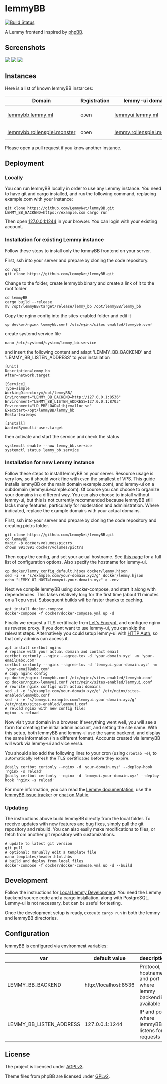 # lemmyBB

[![Build Status](https://cloud.drone.io/api/badges/LemmyNet/activitypub-federation-rust/status.svg)](https://cloud.drone.io/Nutomic/lemmyBB)

A Lemmy frontend inspired by [phpBB](https://www.phpbb.com/).

## Screenshots

![](./screenshots/lemmybb_1.png)
![](./screenshots/lemmybb_2.png)
![](./screenshots/lemmybb_3.png)

## Instances

Here is a list of known lemmyBB instances:

| Domain                                                             | Registration | lemmy-ui domain                                                | Notes                   |
| ------------------------------------------------------------------ | ------------ | -------------------------------------------------------------- | ----------------------- |
| [lemmybb.lemmy.ml](https://lemmybb.lemmy.ml/)                      | open         | [lemmyui.lemmy.ml](https://lemmyui.lemmy.ml/)                  | developer test instance |
| [lemmybb.rollenspiel.monster](https://lemmybb.rollenspiel.monster) | open         | [lemmy.rollenspiel.monster](https://lemmy.rollenspiel.monster) | topic role play         |

Please open a pull request if you know another instance.

## Deployment

### Locally

You can run lemmyBB locally in order to use any Lemmy instance. You need to have git and cargo installed, and run the following command, replacing example.com with your instance:

```
git clone https://github.com/LemmyNet/lemmyBB.git
LEMMY_BB_BACKEND=https://example.com cargo run
```

Then open [127.0.0.1:1244](http://127.0.0.1:1244) in your browser. You can login with your existing account.

### Installation for existing Lemmy instance

Follow these steps to install only the lemmyBB frontend on your server.

First, ssh into your server and prepare by cloning the code repository.

```
cd /opt
git clone https://github.com/LemmyNet/lemmyBB.git
```

Change to the folder, create lemmybb binary and create a link of it to the root folder

```
cd lemmyBB
cargo build --release
mv /opt/lemmyBB/target/release/lemmy_bb /opt/lemmyBB/lemmy_bb
```

Copy the nginx config into the sites-enabled folder and edit it

```
cp docker/nginx-lemmybb.conf /etc/nginx/sites-enabled/lemmybb.conf
```

create systemd service file

```
nano /etc/systemd/system/lemmy_bb.service
```

and insert the following content and adapt 'LEMMY_BB_BACKEND' and 'LEMMY_BB_LISTEN_ADDRESS' to your installation

```
[Unit]
Description=lemmy_bb
After=network.target

[Service]
Type=simple
WorkingDirectory=/opt/lemmyBB/
Environment="LEMMY_BB_BACKEND=http://127.0.0.1:8536"
Environment="LEMMY_BB_LISTEN_ADDRESS=127.0.0.1:8703"
Environment="LD_PRELOAD=libjemalloc.so"
ExecStart=/opt/lemmyBB/lemmy_bb
Restart=always

[Install]
WantedBy=multi-user.target
```

then activate and start the service and check the status

```
systemctl enable --now lemmy_bb.service
systemctl status lemmy_bb.service
```

### Installation for new Lemmy instance

Follow these steps to install lemmyBB on your server. Resource usage is very low, so it should work fine with even the smallest of VPS. This guide installs lemmyBB on the main domain (example.com), and lemmy-ui on a subdomain (lemmyui.example.com). Of course you can choose to organize your domains in a different way. You can also choose to install without lemmy-ui, but this is not currently recommended because lemmyBB still lacks many features, particularly for moderation and administration. Where indicated, replace the example domains with your actual domains.

First, ssh into your server and prepare by cloning the code repository and creating pictrs folder.

```
git clone https://github.com/LemmyNet/lemmyBB.git
cd lemmyBB
mkdir -p docker/volumes/pictrs
chown 991:991 docker/volumes/pictrs
```

Then copy the config, and set your actual hostname. See [this page](https://join-lemmy.org/docs/en/administration/configuration.html) for a full list of configuration options. Also specify the hostname for lemmy-ui.

```
cp docker/lemmy_config_default.hjson docker/lemmy.hjson
sed -i -e 's/example.com/your-domain.xyz/g' docker/lemmy.hjson
echo "LEMMY_UI_HOST=lemmyui.your-domain.xyz" > .env
```

Next we compile lemmyBB using docker-compose, and start it along with dependencies. This takes relatively long for the first time (about 11 minutes on a 1 cpu vps). Subsequent builds will be faster thanks to caching.

```
apt install docker-compose
docker-compose -f docker/docker-compose.yml up -d
```

Finally we request a TLS certificate from [Let's Encrypt](https://letsencrypt.org/), and configure nginx as reverse proxy. If you dont want to use lemmy-ui, you can skip the relevant steps. Alternatively you could setup lemmy-ui with [HTTP Auth](https://docs.nginx.com/nginx/admin-guide/security-controls/configuring-http-basic-authentication/), so that only admins can access it.

```
apt install certbot nginx
# replace with your actual domain and contact email
certbot certonly --nginx --agree-tos -d 'your-domain.xyz' -m 'your-email@abc.com'
certbot certonly --nginx --agree-tos -d 'lemmyui.your-domain.xyz' -m 'your-email@abc.com'
# copy nginx config
cp docker/nginx-lemmybb.conf /etc/nginx/sites-enabled/lemmybb.conf
cp docker/nginx-lemmyui.conf /etc/nginx/sites-enabled/lemmyui.conf
# rewrite nginx configs with actual domains
sed -i -e 's/example.com/your-domain.xyz/g' /etc/nginx/sites-enabled/lemmybb.conf
sed -i -e 's/lemmyui.example.com/lemmyui.your-domain.xyz/g' /etc/nginx/sites-enabled/lemmyui.conf
# reload nginx with new config files
nginx -s reload
```

Now visit your domain in a browser. If everything went well, you will see a form for creating the initial admin account, and setting the site name. With this setup, both lemmyBB and lemmy-ui use the same backend, and display the same information (in a different format). Accounts created via lemmyBB will work via lemmy-ui and vice versa.

You should also add the following lines to your cron (using `crontab -e`), to automatically refresh the TLS certificates before they expire.

```
@daily certbot certonly --nginx -d 'your-domain.xyz' --deploy-hook 'nginx -s reload'
@daily certbot certonly --nginx -d 'lemmyui.your-domain.xyz' --deploy-hook 'nginx -s reload'
```

For more information, you can read the [Lemmy documentation](https://join-lemmy.org/docs/en/index.html), use the [lemmyBB issue tracker](https://github.com/LemmyNet/lemmyBB/issues) or [chat on Matrix](https://matrix.to/#/#lemmy-space:matrix.org).

### Updating

The instructions above build lemmyBB directly from the local folder. To receive updates with new features and bug fixes, simply pull the git repository and rebuild. You can also easily make modifications to files, or fetch from another git repository with customizations.

```
# update to latest git version
git pull
# optional: manually edit a template file
nano templates/header.html.hbs
# build and deploy from local files
docker-compose -f docker/docker-compose.yml up -d --build
```

## Development

Follow the instructions for [Local Lemmy Development](https://join-lemmy.org/docs/en/contributing/local_development.html). You need the Lemmy backend source code and a cargo installation, along with PostgreSQL. Lemmy-ui is not necessary, but can be useful for testing.

Once the development setup is ready, execute `cargo run` in both the lemmy and lemmyBB directories.

## Configuration

lemmyBB is configured via environment variables:

| var                     | default value         | description                                                  |
| ----------------------- | --------------------- | ------------------------------------------------------------ |
| LEMMY_BB_BACKEND        | http://localhost:8536 | Protocol, hostname and port where lemmy backend is available |
| LEMMY_BB_LISTEN_ADDRESS | 127.0.0.1:1244        | IP and port where lemmyBB listens for requests               |

## License

The project is licensed under [AGPLv3](LICENSE).

Theme files from phpBB are licensed under [GPLv2](https://www.phpbb.com/downloads/license).

